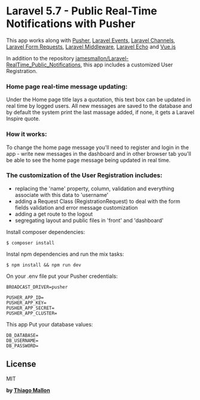 # Laravel 5.7 - Public Real-Time Notifications with Pusher

This app works along with [Pusher], [Laravel Events], [Laravel Channels], [Laravel Form Requests], [Laravel Middleware], [Laravel Echo] and [Vue.js]

In addition to the repository [jamesmallon/Laravel-RealTime_Public_Notifications], this app includes a customized User Registration. 

### Home page real-time message updating:

Under the Home page title lays a quotation, this text box can be updated in real time by logged users. All new messages are saved to the database and by default the system print the last massage added, if none, it gets a Laravel Inspire quote.

### How it works:
To change the home page message you'll need to register and login in the app - write new messages in the dashboard and in other browser tab you'll be able to see the home page message being updated in real time. 

### The customization of the User Registration includes:

- replacing the 'name' property, column, validation and everything associate with this data to 'username'
- adding a Request Class (RegistrationRequest) to deal with the form fields validation and error message customization
- adding a get route to the logout
- segregating layout and public files in 'front' and 'dashboard'

Install composer dependencies:
```
$ composer install
```

Instal npm dependencies and run the mix tasks:
```
$ npm install && npm run dev
```

On your .env file put your Pusher credentials:
```
BROADCAST_DRIVER=pusher

PUSHER_APP_ID=
PUSHER_APP_KEY=
PUSHER_APP_SECRET=
PUSHER_APP_CLUSTER=
```

This app Put your database values:
```
DB_DATABASE=
DB_USERNAME=
DB_PASSWORD=
```

License
----

MIT

**by [Thiago Mallon]**

 [Pusher]: <https://pusher.com/>
 [Vue.js]: <https://vuejs.org/>
 [Laravel Events]: <https://laravel.com/docs/5.7/events>
 [Laravel Channels]: <https://laravel.com/docs/5.7/broadcasting#defining-channel-classes>
 [Laravel Form Requests]: <https://laravel.com/docs/5.7/validation#creating-form-requests>
 [Laravel Middleware]: <https://laravel.com/docs/5.7/middleware>
 [Laravel Echo]: <https://laravel.com/docs/5.7/broadcasting#installing-laravel-echo>
 [pusher/pusher-php-server]: <https://packagist.org/packages/pusher/pusher-php-server>
 [laravel-echo]: <https://www.npmjs.com/package/laravel-echo>
 [pusher-js]: <https://www.npmjs.com/package/pusher-js>
 [Thiago Mallon]: <https://www.linkedin.com/in/thiago-mallon/>
 [jamesmallon/Laravel-RealTime_Public_Notifications]: <https://github.com/jamesmallon/Laravel-RealTime_Public_Notifications>
